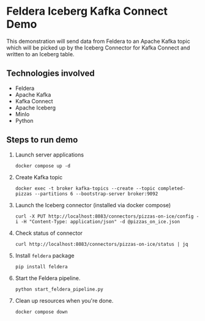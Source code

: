 # Feldera Iceberg Kafka Connect Demo

This demonstration will send data from Feldera to an Apache Kafka topic which will be picked up by the Iceberg Connector for Kafka Connect and written to an Iceberg table.

## Technologies involved
- Feldera
- Apache Kafka
- Kafka Connect
- Apache Iceberg
- MinIo
- Python

## Steps to run demo
1. Launch server applications

    `docker compose up -d`

2. Create Kafka topic

    `docker exec -t broker kafka-topics --create --topic completed-pizzas --partitions 6 --bootstrap-server broker:9092`

3. Launch the Iceberg connector (installed via docker compose)

    `curl -X PUT http://localhost:8083/connectors/pizzas-on-ice/config -i -H "Content-Type: application/json" -d @pizzas_on_ice.json`

4. Check status of connector

    `curl http://localhost:8083/connectors/pizzas-on-ice/status | jq`

5. Install `feldera` package

    `pip install feldera`

6. Start the Feldera pipeline.

    `python start_feldera_pipeline.py`

7. Clean up resources when you're done.

    `docker compose down`
